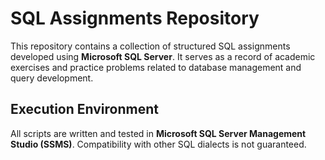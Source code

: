 
# SQL Assignments Repository

This repository contains a collection of structured SQL assignments developed using **Microsoft SQL Server**. It serves as a record of academic exercises and practice problems related to database management and query development.

## Execution Environment

All scripts are written and tested in **Microsoft SQL Server Management Studio (SSMS)**. Compatibility with other SQL dialects is not guaranteed.


